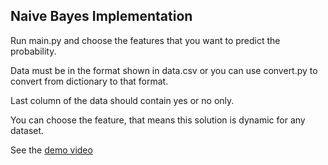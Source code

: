 ## Naive Bayes Implementation

Run main.py and choose the features that you want to predict the probability.

Data must be in the format shown in data.csv or you can use convert.py to convert from dictionary to that format.

Last column of the data should contain yes or no only.

You can choose the feature, that means this solution is dynamic for any dataset. 

See the <a href="https://drive.google.com/file/d/10aSvgWFVkKKfn5OrsApxduyh8ZPioaPv/view?usp=share_link">demo video</a>